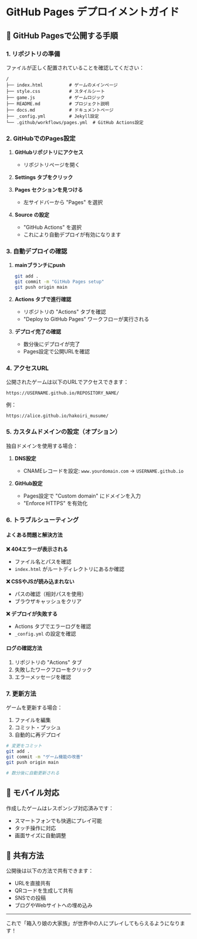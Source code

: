 # GitHub Pages デプロイメントガイド

## 🚀 GitHub Pagesで公開する手順

### 1. リポジトリの準備

ファイルが正しく配置されていることを確認してください：

```
/
├── index.html          # ゲームのメインページ
├── style.css           # スタイルシート
├── game.js             # ゲームロジック
├── README.md           # プロジェクト説明
├── docs.md             # ドキュメントページ
├── _config.yml         # Jekyll設定
└── .github/workflows/pages.yml  # GitHub Actions設定
```

### 2. GitHubでのPages設定

1. **GitHubリポジトリにアクセス**
   - リポジトリページを開く

2. **Settings タブをクリック**

3. **Pages セクションを見つける**
   - 左サイドバーから "Pages" を選択

4. **Source の設定**
   - "GitHub Actions" を選択
   - これにより自動デプロイが有効になります

### 3. 自動デプロイの確認

1. **mainブランチにpush**
   ```bash
   git add .
   git commit -m "GitHub Pages setup"
   git push origin main
   ```

2. **Actions タブで進行確認**
   - リポジトリの "Actions" タブを確認
   - "Deploy to GitHub Pages" ワークフローが実行される

3. **デプロイ完了の確認**
   - 数分後にデプロイが完了
   - Pages設定で公開URLを確認

### 4. アクセスURL

公開されたゲームは以下のURLでアクセスできます：

```
https://USERNAME.github.io/REPOSITORY_NAME/
```

例：
```
https://alice.github.io/hakoiri_musume/
```

### 5. カスタムドメインの設定（オプション）

独自ドメインを使用する場合：

1. **DNS設定**
   - CNAMEレコードを設定: `www.yourdomain.com` → `USERNAME.github.io`

2. **GitHub設定**
   - Pages設定で "Custom domain" にドメインを入力
   - "Enforce HTTPS" を有効化

### 6. トラブルシューティング

#### よくある問題と解決方法

**❌ 404エラーが表示される**
- ファイル名とパスを確認
- `index.html` がルートディレクトリにあるか確認

**❌ CSSやJSが読み込まれない**
- パスの確認（相対パスを使用）
- ブラウザキャッシュをクリア

**❌ デプロイが失敗する**
- Actions タブでエラーログを確認
- `_config.yml` の設定を確認

#### ログの確認方法

1. リポジトリの "Actions" タブ
2. 失敗したワークフローをクリック
3. エラーメッセージを確認

### 7. 更新方法

ゲームを更新する場合：

1. ファイルを編集
2. コミット・プッシュ
3. 自動的に再デプロイ

```bash
# 変更をコミット
git add .
git commit -m "ゲーム機能の改善"
git push origin main

# 数分後に自動更新される
```

## 📱 モバイル対応

作成したゲームはレスポンシブ対応済みです：
- スマートフォンでも快適にプレイ可能
- タッチ操作に対応
- 画面サイズに自動調整

## 🔗 共有方法

公開後は以下の方法で共有できます：
- URLを直接共有
- QRコードを生成して共有
- SNSでの投稿
- ブログやWebサイトへの埋め込み

---

これで「箱入り娘の大家族」が世界中の人にプレイしてもらえるようになります！